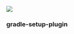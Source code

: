 [![](https://jitpack.io/v/sliderzxc/gradle-setup-plugin.svg)](https://jitpack.io/#sliderzxc/gradle-setup-plugin)

### gradle-setup-plugin
